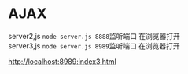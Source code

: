 # AJAX
server2,js `node server.js 8888`监听端口 在浏览器打开  
server3,js `node server.js 8989`监听端口 在浏览器打开

[http://localhost:8989:index3.html](http://localhost:8989:index3.html)
